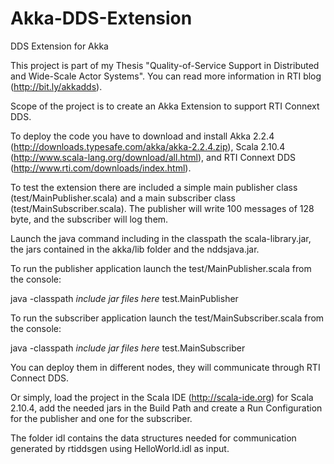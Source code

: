 Akka-DDS-Extension
==================

DDS Extension for Akka

This project is part of my Thesis "Quality-of-Service Support in Distributed and Wide-Scale Actor Systems".
You can read more information in RTI blog (http://bit.ly/akkadds).

Scope of the project is to create an Akka Extension to support RTI Connext DDS.

To deploy the code you have to download and install Akka 2.2.4 (http://downloads.typesafe.com/akka/akka-2.2.4.zip),
Scala 2.10.4 (http://www.scala-lang.org/download/all.html), and RTI Connext DDS (http://www.rti.com/downloads/index.html).

To test the extension there are included a simple main publisher class (test/MainPublisher.scala)
and a main subscriber class (test/MainSubscriber.scala).
The publisher will write 100 messages of 128 byte, and the subscriber will log them.

Launch the java command including in the classpath the scala-library.jar,
the jars contained in the akka/lib folder and the nddsjava.jar.

To run the publisher application launch the test/MainPublisher.scala from the console:

java -classpath _include jar files here_ test.MainPublisher

To run the subscriber application launch the test/MainSubscriber.scala from the console:

java -classpath _include jar files here_ test.MainSubscriber

You can deploy them in different nodes, they will communicate through RTI Connect DDS.

Or simply, load the project in the Scala IDE (http://scala-ide.org) for Scala 2.10.4, add the needed jars in the Build Path and create a Run Configuration for the publisher and one for the subscriber.

The folder idl contains the data structures needed for communication generated by rtiddsgen using HelloWorld.idl as input.
